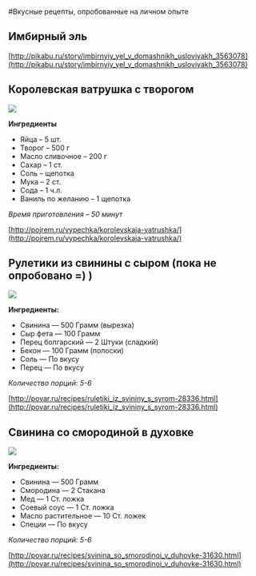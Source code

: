 #Вкусные рецепты, опробованные на личном опыте

## Имбирный эль

[http://pikabu.ru/story/imbirnyiy_yel_v_domashnikh_usloviyakh_3563078](http://pikabu.ru/story/imbirnyiy_yel_v_domashnikh_usloviyakh_3563078)

## Королевская ватрушка с творогом

![](http://pojrem.ru/img/k-588-00.jpg)

**Ингредиенты**

* Яйца – 5 шт.
* Творог – 500 г
* Масло сливочное – 200 г
* Сахар – 1 ст.
* Соль – щепотка
* Мука – 2 ст.
* Сода – 1 ч.л.
* Ваниль по желанию – 1 щепотка

*Время приготовления – 50 минут*

[http://pojrem.ru/vypechka/korolevskaja-vatrushka/](http://pojrem.ru/vypechka/korolevskaja-vatrushka/)

## Рулетики из свинины с сыром (пока не опробовано =) )

![](http://img.povar.ru/uploads/33/0a/8c/09/ruletiki_iz_svinini_s_sirom-177053.jpg)

**Ингредиенты:**

* Свинина — 500 Грамм (вырезка)
* Сыр фета — 100 Грамм
* Перец болгарский — 2 Штуки (сладкий)
* Бекон — 100 Грамм (полоски)
* Соль — По вкусу
* Перец — По вкусу

*Количество порций: 5-6*

[http://povar.ru/recipes/ruletiki_iz_svininy_s_syrom-28336.html](http://povar.ru/recipes/ruletiki_iz_svininy_s_syrom-28336.html)

## Свинина со смородиной в духовке

![](http://img.povar.ru/uploads/1d/6a/4e/9a/svinina_so_smorodinoi_v_duhovke-203382.jpg)

**Ингредиенты:**

* Свинина  — 500 Грамм
* Смородина  — 2 Стакана
* Мед — 1 Ст. ложка
* Соевый соус — 1 Ст. ложка
* Масло растительное  — 10 Ст. ложек
* Специи — По вкусу

*Количество порций: 5-6*

[http://povar.ru/recipes/svinina_so_smorodinoi_v_duhovke-31630.html](http://povar.ru/recipes/svinina_so_smorodinoi_v_duhovke-31630.html)
